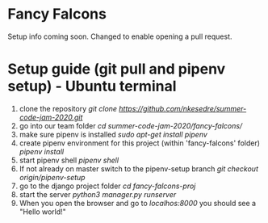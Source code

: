 # Fancy Falcons

Setup info coming soon. Changed to enable opening a pull request.

# Setup guide (git pull and pipenv setup) - Ubuntu terminal
1. clone the repository _git clone https://github.com/nkesedre/summer-code-jam-2020.git_
2. go into our team folder _cd summer-code-jam-2020/fancy-falcons/_
3. make sure pipenv is installed _sudo apt-get install pipenv_
4. create pipenv environment for this project (within 'fancy-falcons' folder) _pipenv install_
5. start pipenv shell _pipenv shell_
6. If not already on master switch to the pipenv-setup branch _git checkout origin/pipenv-setup_
7. go to the django project folder _cd fancy-falcons-proj_
8. start the server _python3 manager.py runserver_
9. When you open the browser and go to _localhos:8000_ you should see a "Hello world!"
